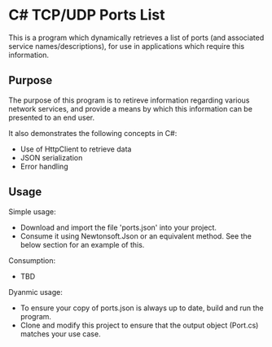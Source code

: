 # C# TCP/UDP Ports List
This is a program which dynamically retrieves a list of ports (and associated service names/descriptions), for use in applications which require this information.

## Purpose

The purpose of this program is to retireve information regarding various network services, and provide a means by which this information can be presented to an end user.

It also demonstrates the following concepts in C#:
* Use of HttpClient to retrieve data
* JSON serialization
* Error handling

## Usage

Simple usage:
* Download and import the file 'ports.json' into your project.
* Consume it using Newtonsoft.Json or an equivalent method. See the below section for an example of this.

Consumption:
* TBD

Dyanmic usage:
* To ensure your copy of ports.json is always up to date, build and run the program.
* Clone and modify this project to ensure that the output object (Port.cs) matches your use case.